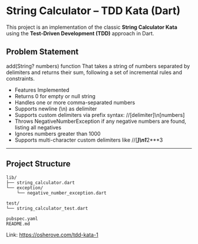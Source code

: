 # String Calculator – TDD Kata (Dart)

This project is an implementation of the classic **String Calculator Kata** using the **Test-Driven Development (TDD)** approach in Dart.

## Problem Statement

add(String? numbers) function That takes a string of numbers separated by delimiters and returns their sum, following a set of incremental rules and constraints.

- Features Implemented
- Returns 0 for empty or null string
- Handles one or more comma-separated numbers
- Supports newline (\n) as delimiter
- Supports custom delimiters via prefix syntax: //[delimiter]\n[numbers]
- Throws NegativeNumberException if any negative numbers are found, listing all negatives
- Ignores numbers greater than 1000
- Supports multi-character custom delimiters like //[***]\n1***2***3

---

## Project Structure

```text
lib/
├── string_calculator.dart    
└── exception/
    └── negative_number_exception.dart   

test/
└── string_calculator_test.dart      

pubspec.yaml                          
README.md                        
```

Link: https://osherove.com/tdd-kata-1
